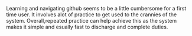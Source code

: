 Learning and navigating github seems to be a little cumbersome for a first time user. It involves alot of practice to get used to the crannies of the system. 
Overall,repeated practice can help achieve this as the system makes it simple and esually fast to discharge and complete duties.